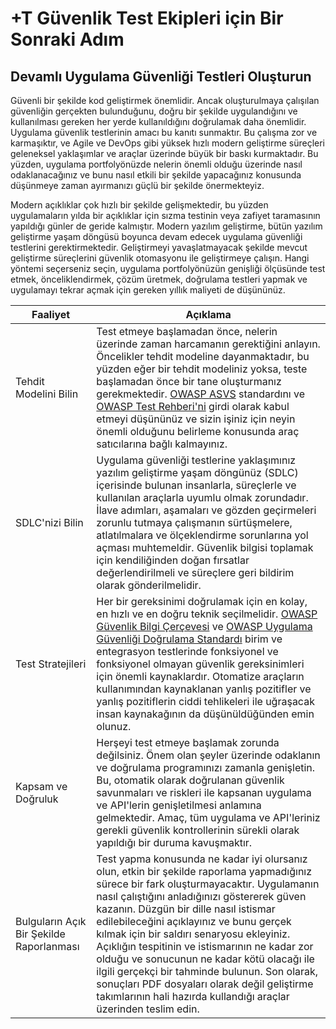 # +T Güvenlik Test Ekipleri için Bir Sonraki Adım

## Devamlı Uygulama Güvenliği Testleri Oluşturun

Güvenli bir şekilde kod geliştirmek önemlidir. Ancak oluşturulmaya çalışılan güvenliğin gerçekten bulunduğunu, doğru bir şekilde uygulandığını ve kullanılması gereken her yerde kullanıldığını doğrulamak daha önemlidir. Uygulama güvenlik testlerinin amacı bu kanıtı sunmaktır. Bu çalışma zor ve karmaşıktır, ve Agile ve DevOps gibi yüksek hızlı modern geliştirme süreçleri geleneksel yaklaşımlar ve araçlar üzerinde büyük bir baskı kurmaktadır. Bu yüzden, uygulama portfolyönüzde nelerin önemli olduğu üzerinde nasıl odaklanacağınız ve bunu nasıl etkili bir şekilde yapacağınız konusunda düşünmeye zaman ayırmanızı güçlü bir şekilde önermekteyiz.

Modern açıklıklar çok hızlı bir şekilde gelişmektedir, bu yüzden uygulamaların yılda bir açıklıklar için sızma testinin veya zafiyet taramasının yapıldığı günler de geride kalmıştır. Modern yazılım geliştirme, bütün yazılım geliştirme yaşam döngüsü boyunca devam edecek uygulama güvenliği testlerini gerektirmektedir. Geliştirmeyi yavaşlatmayacak şekilde mevcut geliştirme süreçlerini güvenlik otomasyonu ile geliştirmeye çalışın. Hangi yöntemi seçerseniz seçin, uygulama portfolyönüzün genişliği ölçüsünde test etmek, önceliklendirmek, çözüm üretmek, doğrulama testleri yapmak ve uygulamayı tekrar açmak için gereken yıllık maliyeti de düşününüz.

| Faaliyet | Açıklama |
| --- | --- |
| Tehdit Modelini Bilin | Test etmeye başlamadan önce, nelerin üzerinde zaman harcamanın gerektiğini anlayın. Öncelikler tehdit modeline dayanmaktadır, bu yüzden eğer bir tehdit modeliniz yoksa, teste başlamadan önce bir tane oluşturmanız gerekmektedir. [OWASP ASVS](https://www.owasp.org/index.php/ASVS) standardını ve [OWASP Test Rehberi'ni](https://www.owasp.org/index.php/OWASP_Testing_Project) girdi olarak kabul etmeyi düşününüz ve sizin işiniz için neyin önemli olduğunu belirleme konusunda araç satıcılarına bağlı kalmayınız. |
| SDLC'nizi Bilin | Uygulama güvenliği testlerine yaklaşımınız yazılım geliştirme yaşam döngünüz (SDLC) içerisinde bulunan insanlarla, süreçlerle ve kullanılan araçlarla uyumlu olmak zorundadır. İlave adımları, aşamaları ve gözden geçirmeleri zorunlu tutmaya çalışmanın sürtüşmelere, atlatılmalara ve ölçeklendirme sorunlarına yol açması muhtemeldir. Güvenlik bilgisi toplamak için kendiliğinden doğan fırsatlar değerlendirilmeli ve süreçlere geri bildirim olarak gönderilmelidir. |
| Test Stratejileri | Her bir gereksinimi doğrulamak için en kolay, en hızlı ve en doğru teknik seçilmelidir. [OWASP Güvenlik Bilgi Çerçevesi](https://www.owasp.org/index.php/OWASP_Security_Knowledge_Framework) ve [OWASP Uygulama Güvenliği Doğrulama Standardı](https://www.owasp.org/index.php/ASVS) birim ve entegrasyon testlerinde fonksiyonel ve fonksiyonel olmayan güvenlik gereksinimleri için önemli kaynaklardır. Otomatize araçların kullanımından kaynaklanan yanlış pozitifler ve yanlış pozitiflerin ciddi tehlikeleri ile uğraşacak insan kaynakağının da düşünüldüğünden emin olunuz. |
| Kapsam ve Doğruluk | Herşeyi test etmeye başlamak zorunda değilsiniz. Önem olan şeyler üzerinde odaklanın ve doğrulama programınızı zamanla genişletin. Bu, otomatik olarak doğrulanan güvenlik savunmaları ve riskleri ile kapsanan uygulama ve API'lerin genişletilmesi anlamına gelmektedir. Amaç, tüm uygulama ve API'leriniz gerekli güvenlik kontrollerinin sürekli olarak yapıldığı bir duruma kavuşmaktır. |
| Bulguların Açık Bir Şekilde Raporlanması | Test yapma konusunda ne kadar iyi olursanız olun, etkin bir şekilde raporlama yapmadığınız sürece bir fark oluşturmayacaktır. Uygulamanın nasıl çalıştığını anladığınızı göstererek güven kazanın. Düzgün bir dille nasıl istismar edilebileceğini açıklayınız ve bunu gerçek kılmak için bir saldırı senaryosu ekleyiniz. Açıklığın tespitinin ve istismarının ne kadar zor olduğu ve sonucunun ne kadar kötü olacağı ile ilgili gerçekçi bir tahminde bulunun. Son olarak, sonuçları PDF dosyaları olarak değil geliştirme takımlarının hali hazırda kullandığı araçlar üzerinden teslim edin. |
